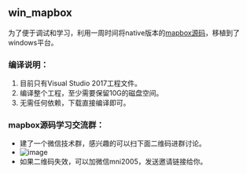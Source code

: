 ## win_mapbox
为了便于调试和学习，利用一周时间将native版本的[mapbox源码](https://github.com/mapbox/mapbox-gl-native)，移植到了windows平台。

### 编译说明：
   1. 目前只有Visual Studio 2017工程文件。
   2. 编译整个工程，至少需要保留10G的磁盘空间。 
   3. 无需任何依赖，下载直接编译即可。


### mapbox源码学习交流群：
   - 建了一个微信技术群，感兴趣的可以扫下面二维码进群讨论。
   - ![image](doc/webchar.png)
   - 如果二维码失效，可以加微信mni2005，发送邀请链接给你。
